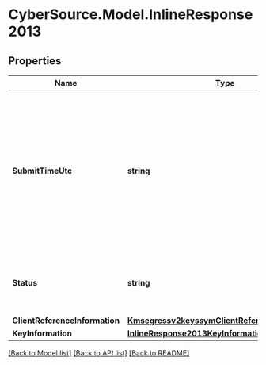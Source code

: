# CyberSource.Model.InlineResponse2013
## Properties

Name | Type | Description | Notes
------------ | ------------- | ------------- | -------------
**SubmitTimeUtc** | **string** | Time of request in UTC. Format: &#x60;YYYY-MM-DDThh:mm:ssZ&#x60; Example &#x60;2016-08-11T22:47:57Z&#x60; equals August 11, 2016, at 22:47:57 (10:47:57 p.m.). The &#x60;T&#x60; separates the date and the time. The &#x60;Z&#x60; indicates UTC.  | [optional] 
**Status** | **string** | The status of the submitted transaction. Possible values:  - ACCEPTED  | [optional] 
**ClientReferenceInformation** | [**Kmsegressv2keyssymClientReferenceInformation**](Kmsegressv2keyssymClientReferenceInformation.md) |  | [optional] 
**KeyInformation** | [**InlineResponse2013KeyInformation**](InlineResponse2013KeyInformation.md) |  | [optional] 

[[Back to Model list]](../README.md#documentation-for-models) [[Back to API list]](../README.md#documentation-for-api-endpoints) [[Back to README]](../README.md)

